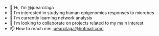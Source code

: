 - 👋 Hi, I’m @juearcilaga
- 👀 I’m interested in studying human epigenomics responses to microbes
- 🌱 I’m currently learning network analysis 
- 💞️ I’m looking to collaborate on projects related to my main interest
- 📫 How to reach me: juearcilaga@hotmail.com

<!---
juearcilaga/juearcilaga is a ✨ special ✨ repository because its `README.md` (this file) appears on your GitHub profile.
You can click the Preview link to take a look at your changes.
--->

